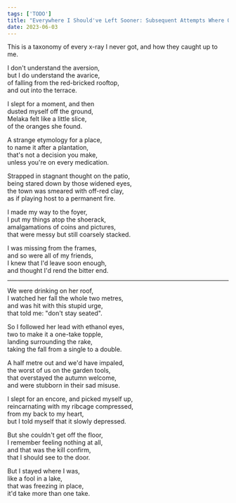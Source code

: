 ```yaml
---
tags: ['TODO']
title: "Everywhere I Should've Left Sooner: Subsequent Attempts Where Quitting Was Preferable"
date: 2023-06-03
---
```


This is a taxonomy of every x-ray I never got, and how they caught up to me.

I don't understand the aversion,  
but I do understand the avarice,  
of falling from the red-bricked rooftop,  
and out into the terrace.

I slept for a moment, and then  
dusted myself off the ground,  
Melaka felt like a little slice,  
of the oranges she found.

A strange etymology for a place,  
to name it after a plantation,  
that's not a decision you make,  
unless you're on every medication.

Strapped in stagnant thought on the patio,  
being stared down by those widened eyes,  
the town was smeared with off-red clay,  
as if playing host to a permanent fire.

I made my way to the foyer,  
I put my things atop the shoerack,  
amalgamations of coins and pictures,  
that were messy but still coarsely stacked.

I was missing from the frames,  
and so were all of my friends,  
I knew that I'd leave soon enough,  
and thought I'd rend the bitter end.

---

We were drinking on her roof,  
I watched her fall the whole two metres,  
and was hit with this stupid urge,  
that told me: "don't stay seated".

So I followed her lead with ethanol eyes,  
two to make it a one-take topple,  
landing surrounding the rake,  
taking the fall from a single to a double.

A half metre out and we'd have impaled,  
the worst of us on the garden tools,  
that overstayed the autumn welcome,  
and were stubborn in their sad misuse.

I slept for an encore, and picked myself up,  
reincarnating with my ribcage compressed,  
from my back to my heart,  
but I told myself that it slowly depressed.

But she couldn't get off the floor,  
I remember feeling nothing at all,  
and that was the kill confirm,  
that I should see to the door.

But I stayed where I was,  
like a fool in a lake,  
that was freezing in place,  
it'd take more than one take.
